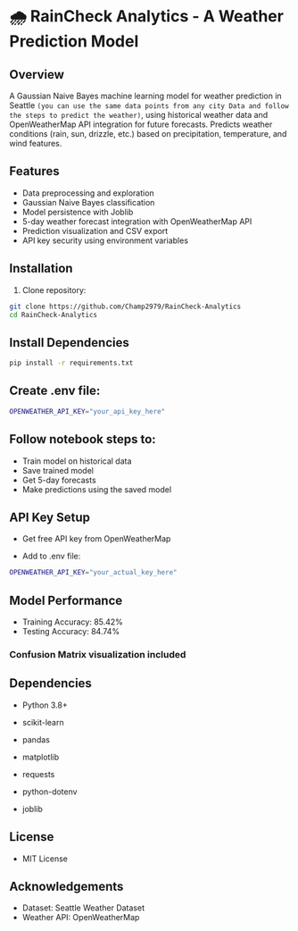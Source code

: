 # 🌧️ RainCheck Analytics - A Weather Prediction Model

## Overview
A Gaussian Naive Bayes machine learning model for weather prediction in Seattle ```(you can use the same data points from any city Data and follow the steps to predict the weather)```, using historical weather data and OpenWeatherMap API integration for future forecasts. Predicts weather conditions (rain, sun, drizzle, etc.) based on precipitation, temperature, and wind features.

## Features
- Data preprocessing and exploration
- Gaussian Naive Bayes classification
- Model persistence with Joblib
- 5-day weather forecast integration with OpenWeatherMap API
- Prediction visualization and CSV export
- API key security using environment variables

## Installation 
1. Clone repository:
```bash
git clone https://github.com/Champ2979/RainCheck-Analytics
cd RainCheck-Analytics

```
## Install Dependencies
```bash
pip install -r requirements.txt
```
## Create .env file:
```bash
OPENWEATHER_API_KEY="your_api_key_here"
```

## Follow notebook steps to:

- Train model on historical data
- Save trained model
- Get 5-day forecasts
- Make predictions using the saved model

## API Key Setup
- Get free API key from OpenWeatherMap

- Add to .env file:
```bash
OPENWEATHER_API_KEY="your_actual_key_here"
```
## Model Performance
- Training Accuracy: 85.42%
- Testing Accuracy: 84.74%

### Confusion Matrix visualization included

## Dependencies
- Python 3.8+

- scikit-learn

- pandas

- matplotlib

- requests

- python-dotenv

- joblib

## License
- MIT License

## Acknowledgements
- Dataset: Seattle Weather Dataset
- Weather API: OpenWeatherMap

